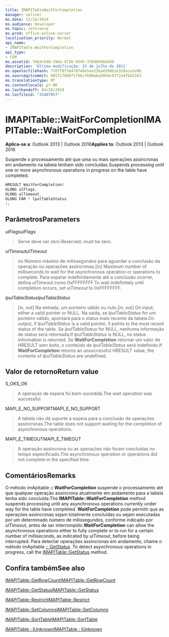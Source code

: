 ```yaml
---
title: IMAPITableWaitForCompletion
manager: soliver
ms.date: 11/16/2014
ms.audience: Developer
ms.topic: reference
ms.prod: office-online-server
localization_priority: Normal
api_name:
- IMAPITable.WaitForCompletion
api_type:
- COM
ms.assetid: 7663c640-396e-4720-9345-370d0856bd49
description: 'Última modificação: 23 de julho de 2011'
ms.openlocfilehash: 778ff8f36478740e5ee23ba439db1e328eca2e06
ms.sourcegitcommit: 8657170d071f9bcf680aba50b9c07f2a4fb82283
ms.translationtype: MT
ms.contentlocale: pt-BR
ms.lasthandoff: 04/28/2019
ms.locfileid: "33407057"
---
```

# <a name="imapitablewaitforcompletion"></a><span data-ttu-id="6f751-103">IMAPITable::WaitForCompletion</span><span class="sxs-lookup"><span data-stu-id="6f751-103">IMAPITable::WaitForCompletion</span></span>

  
  
<span data-ttu-id="6f751-104">**Aplica-se a**: Outlook 2013 | Outlook 2016</span><span class="sxs-lookup"><span data-stu-id="6f751-104">**Applies to**: Outlook 2013 | Outlook 2016</span></span> 
  
<span data-ttu-id="6f751-105">Suspende o processamento até que uma ou mais operações assíncronas em andamento na tabela tenham sido concluídas.</span><span class="sxs-lookup"><span data-stu-id="6f751-105">Suspends processing until one or more asynchronous operations in progress on the table have completed.</span></span>
  
```cpp
HRESULT WaitForCompletion(
ULONG ulFlags,
ULONG ulTimeout,
ULONG FAR * lpulTableStatus
);
```

## <a name="parameters"></a><span data-ttu-id="6f751-106">Parâmetros</span><span class="sxs-lookup"><span data-stu-id="6f751-106">Parameters</span></span>

 <span data-ttu-id="6f751-107">_ulFlags_</span><span class="sxs-lookup"><span data-stu-id="6f751-107">_ulFlags_</span></span>
  
> <span data-ttu-id="6f751-108">Serve deve ser zero.</span><span class="sxs-lookup"><span data-stu-id="6f751-108">Reserved; must be zero.</span></span>
    
 <span data-ttu-id="6f751-109">_ulTimeout_</span><span class="sxs-lookup"><span data-stu-id="6f751-109">_ulTimeout_</span></span>
  
> <span data-ttu-id="6f751-110">no Número máximo de milissegundos para aguardar a conclusão da operação ou operações assíncronas.</span><span class="sxs-lookup"><span data-stu-id="6f751-110">[in] Maximum number of milliseconds to wait for the asynchronous operation or operations to complete.</span></span> <span data-ttu-id="6f751-111">Para esperar indefinidamente até a conclusão ocorrer, defina _ulTimeout_ como 0xFFFFFFFF.</span><span class="sxs-lookup"><span data-stu-id="6f751-111">To wait indefinitely until completion occurs, set  _ulTimeout_ to 0xFFFFFFFF.</span></span> 
    
 <span data-ttu-id="6f751-112">_lpulTableStatus_</span><span class="sxs-lookup"><span data-stu-id="6f751-112">_lpulTableStatus_</span></span>
  
> <span data-ttu-id="6f751-113">[in, out] Na entrada, um ponteiro válido ou nulo.</span><span class="sxs-lookup"><span data-stu-id="6f751-113">[in, out] On input, either a valid pointer or NULL.</span></span> <span data-ttu-id="6f751-114">Na saída, se _lpulTableStatus_ for um ponteiro válido, apontará para o status mais recente da tabela.</span><span class="sxs-lookup"><span data-stu-id="6f751-114">On output, if  _lpulTableStatus_ is a valid pointer, it points to the most recent status of the table.</span></span> <span data-ttu-id="6f751-115">Se _lpulTableStatus_ for NULL, nenhuma informação de status será retornada.</span><span class="sxs-lookup"><span data-stu-id="6f751-115">If  _lpulTableStatus_ is NULL, no status information is returned.</span></span> <span data-ttu-id="6f751-116">Se **WaitForCompletion** retornar um valor de HRESULT sem êxito, o conteúdo de _lpulTableStatus_ será indefinido.</span><span class="sxs-lookup"><span data-stu-id="6f751-116">If **WaitForCompletion** returns an unsuccessful HRESULT value, the contents of  _lpulTableStatus_ are undefined.</span></span> 
    
## <a name="return-value"></a><span data-ttu-id="6f751-117">Valor de retorno</span><span class="sxs-lookup"><span data-stu-id="6f751-117">Return value</span></span>

<span data-ttu-id="6f751-118">S_OK</span><span class="sxs-lookup"><span data-stu-id="6f751-118">S_OK</span></span> 
  
> <span data-ttu-id="6f751-119">A operação de espera foi bem-sucedida.</span><span class="sxs-lookup"><span data-stu-id="6f751-119">The wait operation was successful.</span></span>
    
<span data-ttu-id="6f751-120">MAPI_E_NO_SUPPORT</span><span class="sxs-lookup"><span data-stu-id="6f751-120">MAPI_E_NO_SUPPORT</span></span> 
  
> <span data-ttu-id="6f751-121">A tabela não dá suporte à espera para a conclusão de operações assíncronas.</span><span class="sxs-lookup"><span data-stu-id="6f751-121">The table does not support waiting for the completion of asynchronous operations.</span></span>
    
<span data-ttu-id="6f751-122">MAPI_E_TIMEOUT</span><span class="sxs-lookup"><span data-stu-id="6f751-122">MAPI_E_TIMEOUT</span></span> 
  
> <span data-ttu-id="6f751-123">A operação assíncrona ou as operações não foram concluídas no tempo especificado.</span><span class="sxs-lookup"><span data-stu-id="6f751-123">The asynchronous operation or operations did not complete in the specified time.</span></span>
    
## <a name="remarks"></a><span data-ttu-id="6f751-124">Comentários</span><span class="sxs-lookup"><span data-stu-id="6f751-124">Remarks</span></span>

<span data-ttu-id="6f751-125">O método imApitable **:: WaitForCompletion** suspende o processamento até que qualquer operação assíncrona atualmente em andamento para a tabela tenha sido concluída.</span><span class="sxs-lookup"><span data-stu-id="6f751-125">The **IMAPITable::WaitForCompletion** method suspends processing until any asynchronous operations currently under way for the table have completed.</span></span> <span data-ttu-id="6f751-126">**WaitForCompletion** pode permitir que as operações assíncronas sejam totalmente concluídas ou sejam executadas por um determinado número de milissegundos, conforme indicado por _ulTimeout_, antes de ser interrompido.</span><span class="sxs-lookup"><span data-stu-id="6f751-126">**WaitForCompletion** can allow the asynchronous operations either to fully complete or to run for a certain number of milliseconds, as indicated by  _ulTimeout_, before being interrupted.</span></span> <span data-ttu-id="6f751-127">Para detectar operações assíncronas em andamento, chame o método imApitable [:: GetStatus](imapitable-getstatus.md) .</span><span class="sxs-lookup"><span data-stu-id="6f751-127">To detect asynchronous operations in progress, call the [IMAPITable::GetStatus](imapitable-getstatus.md) method.</span></span> 
  
## <a name="see-also"></a><span data-ttu-id="6f751-128">Confira também</span><span class="sxs-lookup"><span data-stu-id="6f751-128">See also</span></span>



[<span data-ttu-id="6f751-129">IMAPITable::GetRowCount</span><span class="sxs-lookup"><span data-stu-id="6f751-129">IMAPITable::GetRowCount</span></span>](imapitable-getrowcount.md)
  
[<span data-ttu-id="6f751-130">IMAPITable::GetStatus</span><span class="sxs-lookup"><span data-stu-id="6f751-130">IMAPITable::GetStatus</span></span>](imapitable-getstatus.md)
  
[<span data-ttu-id="6f751-131">IMAPITable::Restrict</span><span class="sxs-lookup"><span data-stu-id="6f751-131">IMAPITable::Restrict</span></span>](imapitable-restrict.md)
  
[<span data-ttu-id="6f751-132">IMAPITable::SetColumns</span><span class="sxs-lookup"><span data-stu-id="6f751-132">IMAPITable::SetColumns</span></span>](imapitable-setcolumns.md)
  
[<span data-ttu-id="6f751-133">IMAPITable::SortTable</span><span class="sxs-lookup"><span data-stu-id="6f751-133">IMAPITable::SortTable</span></span>](imapitable-sorttable.md)
  
[<span data-ttu-id="6f751-134">IMAPITable : IUnknown</span><span class="sxs-lookup"><span data-stu-id="6f751-134">IMAPITable : IUnknown</span></span>](imapitableiunknown.md)


